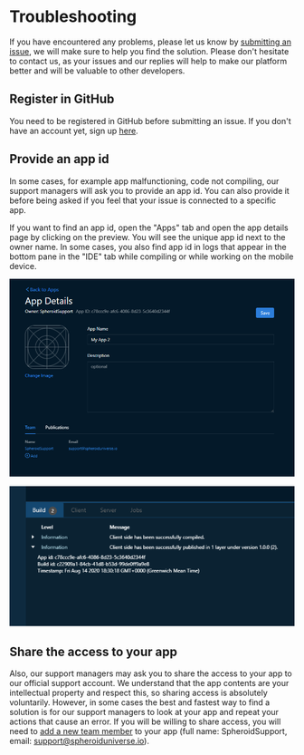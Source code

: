 # Troubleshooting

If you have encountered any problems, please let us know by [submitting an issue](https://github.com/SpheroidUniverse/SpheroidScript/issues/new), 
we will make sure to help you find the solution. Please don't hesitate to contact us, 
as your issues and our replies will help to make our platform better and will be valuable 
to other developers.

## Register in GitHub

You need to be registered in GitHub before submitting an issue. 
If you don't have an account yet, sign up [here](https://github.com/).

## Provide an app id

In some cases, for example app malfunctioning, code not compiling, our support managers 
will ask you to provide an app id. You can also provide it before being asked if you feel 
that your issue is connected to a specific app.

If you want to find an app id, open the "Apps" tab and open the app details page 
by clicking on the preview. You will see the unique app id next to the owner name.
In some cases, you also find app id in logs that appear in the bottom pane in the "IDE" tab 
while compiling or while working on the mobile device.

![](images/app-id-app-details.png)

![](images/app-id-logs.png)

## Share the access to your app

Also, our support managers may ask you to share the access to your app to our official 
support account. We understand that the app contents are your intellectual property and 
respect this, so sharing access is absolutely voluntarily. 
However, in some cases the best and fastest way 
to find a solution is for our support managers to look at your app and repeat your actions 
that cause an error. If you will be willing to share access, you will need to 
[add a new team member](team-member-add.md) to your app 
(full name: SpheroidSupport, email: support@spheroiduniverse.io). 